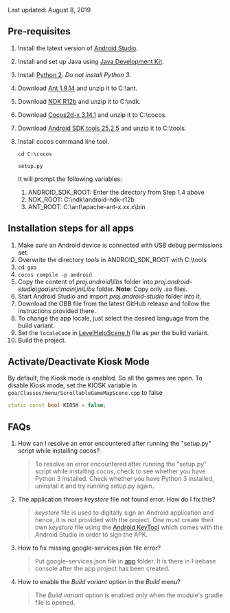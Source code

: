 Last updated: August 8, 2019

## Pre-requisites
1. Install the latest version of [Android Studio](https://developer.android.com/studio).
2. Install and set up Java using [Java Development Kit](https://www.oracle.com/technetwork/java/javase/downloads/jdk8-downloads-2133151.html).
3. Install [Python 2](https://www.python.org/downloads/release/python-2716/). *Do not install Python 3.*
4. Download [Ant 1.9.14](https://ant.apache.org/bindownload.cgi) and unzip it to C:\ant.
5. Download [NDK R12b](https://dl.google.com/android/repository/android-ndk-r12b-windows-x86_64.zip) and unzip it to C:\ndk.
6. Download [Cocos2d-x 3.14.1](https://digitalocean.cocos2d-x.org/Cocos2D-X/cocos2d-x-3.14.1.zip) and unzip it to C:\cocos.
7. Download [Android SDK tools 25.2.5](https://dl.google.com/android/repository/tools_r25.2.5-windows.zip) and unzip it to C:\tools.
8. Install cocos command line tool.

    `cd C:\cocos`
    
    `setup.py`
    
    It will prompt the following variables:
    1. ANDROID_SDK_ROOT: Enter the directory from Step 1.4 above
    2. NDK_ROOT: C:\ndk\android-ndk-r12b
    3. ANT_ROOT: C:\ant\apache-ant-x.xx.x\bin
## Installation steps for all apps
1. Make sure an Android device is connected with USB debug permissions set.
2. Overwrite the directory *tools* in ANDROID_SDK_ROOT with C:\tools
3. `cd goa`
4. `cocos compile -p android`
5. Copy the content of _proj.android\libs_ folder into _proj.android-studio\goa\src\main\jniLibs_ folder. __Note__: Copy only _.so_ files.
6. Start Android Studio and import _proj.android-studio_ folder into it.
7. Download the OBB file from the latest GitHub release and follow the instructions provided there.
8. To change the app locale, just select the desired language from the build variant.
9. Set the `localeCode` in [LevelHelpScene.h](https://github.com/maqsoftware/Simple-Class/blob/master/goa/Classes/menu/LevelHelpScene.h) file as per the build variant.
10. Build the project.

## Activate/Deactivate Kiosk Mode
By default, the Kiosk mode is enabled. So all the games are open. To disable Kiosk mode, set the KIOSK variable in 
`goa/Classes/menu/ScrollableGameMapScene.cpp` to false

```cpp
static const bool KIOSK = false;
```

## FAQs
1. How can I resolve an error encountered after running the "setup.py" script while installing cocos?

    > To resolve an error encountered after running the “setup.py” script while installing cocos, check to see whether you have Python 3 installed. Check whether you have Python 3 installed, uninstall it and try running setup.py again.

2. The application throws _keystore_ file not found error. How do I fix this?
	> _keystore_ file is used to digitally sign an Android application and hence, it is not provided with the project. One must create their own _keystore_ file using the [Android KeyTool](https://developer.android.com/studio/publish/app-signing) which comes with the Android Studio in order to sign the APK.

3. How to fix missing google-services.json file error?
	> Put google-services.json file in [app](https://github.com/maqsoftware/Pehla-School/tree/newmaster/pehlaschool/proj.android-studio/app) folder. It is there in Firebase console after the app project has been created.

4. How to enable the _Build variant_ option in the _Build_ menu?
	> The _Build variant_ option is enabled only when the module's gradle file is opened.
